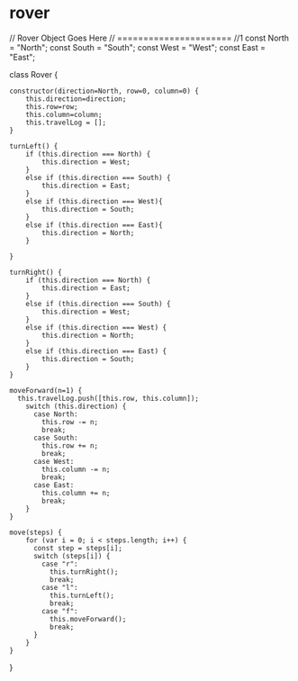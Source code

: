 # rover
// Rover Object Goes Here
// ======================
//1
const North = "North";
const South = "South";
const West = "West";
const East = "East";

class Rover {

    constructor(direction=North, row=0, column=0) {
        this.direction=direction;
        this.row=row;
        this.column=column;
        this.travelLog = [];
    }

    turnLeft() {
        if (this.direction === North) {
            this.direction = West;
        }
        else if (this.direction === South) {
            this.direction = East;
        }
        else if (this.direction === West){
            this.direction = South;
        }
        else if (this.direction === East){
            this.direction = North;
        }

    }

    turnRight() {
        if (this.direction === North) {
            this.direction = East;
        }
        else if (this.direction === South) {
            this.direction = West;
        }
        else if (this.direction === West) {
            this.direction = North;
        }
        else if (this.direction === East) {
            this.direction = South;
        }
    }

    moveForward(n=1) {
      this.travelLog.push([this.row, this.column]);
        switch (this.direction) {
          case North:
            this.row -= n;
            break;
          case South:
            this.row += n;
            break;
          case West:
            this.column -= n;
            break;
          case East:
            this.column += n;
            break;
        }
    }

    move(steps) {
        for (var i = 0; i < steps.length; i++) {
          const step = steps[i];
          switch (steps[i]) {
            case "r":
              this.turnRight();
              break;
            case "l":
              this.turnLeft();
              break;
            case "f":
              this.moveForward();
              break;
          }
        }
    }
  }
